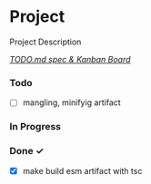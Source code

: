 # Project

Project Description

<em>[TODO.md spec & Kanban Board](https://bit.ly/3fCwKfM)</em>

### Todo

- [ ] mangling, minifyig artifact  

### In Progress


### Done ✓

- [x] make build esm artifact with tsc  

